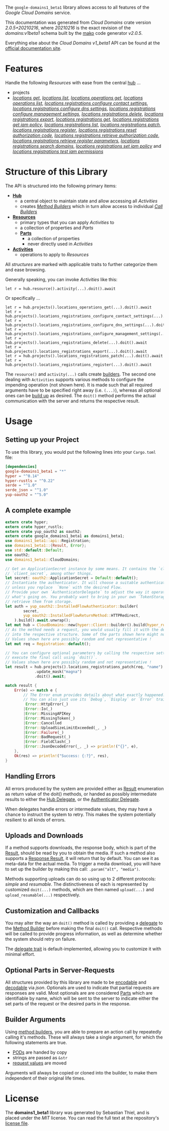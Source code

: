 <!---
DO NOT EDIT !
This file was generated automatically from 'src/mako/api/README.md.mako'
DO NOT EDIT !
-->
The `google-domains1_beta1` library allows access to all features of the *Google Cloud Domains* service.

This documentation was generated from *Cloud Domains* crate version *2.0.5+20210216*, where *20210216* is the exact revision of the *domains:v1beta1* schema built by the [mako](http://www.makotemplates.org/) code generator *v2.0.5*.

Everything else about the *Cloud Domains* *v1_beta1* API can be found at the
[official documentation site](https://cloud.google.com/domains/).
# Features

Handle the following *Resources* with ease from the central [hub](https://docs.rs/google-domains1_beta1/2.0.5+20210216/google_domains1_beta1/CloudDomains) ... 

* projects
 * [*locations get*](https://docs.rs/google-domains1_beta1/2.0.5+20210216/google_domains1_beta1/api::ProjectLocationGetCall), [*locations list*](https://docs.rs/google-domains1_beta1/2.0.5+20210216/google_domains1_beta1/api::ProjectLocationListCall), [*locations operations get*](https://docs.rs/google-domains1_beta1/2.0.5+20210216/google_domains1_beta1/api::ProjectLocationOperationGetCall), [*locations operations list*](https://docs.rs/google-domains1_beta1/2.0.5+20210216/google_domains1_beta1/api::ProjectLocationOperationListCall), [*locations registrations configure contact settings*](https://docs.rs/google-domains1_beta1/2.0.5+20210216/google_domains1_beta1/api::ProjectLocationRegistrationConfigureContactSettingCall), [*locations registrations configure dns settings*](https://docs.rs/google-domains1_beta1/2.0.5+20210216/google_domains1_beta1/api::ProjectLocationRegistrationConfigureDnsSettingCall), [*locations registrations configure management settings*](https://docs.rs/google-domains1_beta1/2.0.5+20210216/google_domains1_beta1/api::ProjectLocationRegistrationConfigureManagementSettingCall), [*locations registrations delete*](https://docs.rs/google-domains1_beta1/2.0.5+20210216/google_domains1_beta1/api::ProjectLocationRegistrationDeleteCall), [*locations registrations export*](https://docs.rs/google-domains1_beta1/2.0.5+20210216/google_domains1_beta1/api::ProjectLocationRegistrationExportCall), [*locations registrations get*](https://docs.rs/google-domains1_beta1/2.0.5+20210216/google_domains1_beta1/api::ProjectLocationRegistrationGetCall), [*locations registrations get iam policy*](https://docs.rs/google-domains1_beta1/2.0.5+20210216/google_domains1_beta1/api::ProjectLocationRegistrationGetIamPolicyCall), [*locations registrations list*](https://docs.rs/google-domains1_beta1/2.0.5+20210216/google_domains1_beta1/api::ProjectLocationRegistrationListCall), [*locations registrations patch*](https://docs.rs/google-domains1_beta1/2.0.5+20210216/google_domains1_beta1/api::ProjectLocationRegistrationPatchCall), [*locations registrations register*](https://docs.rs/google-domains1_beta1/2.0.5+20210216/google_domains1_beta1/api::ProjectLocationRegistrationRegisterCall), [*locations registrations reset authorization code*](https://docs.rs/google-domains1_beta1/2.0.5+20210216/google_domains1_beta1/api::ProjectLocationRegistrationResetAuthorizationCodeCall), [*locations registrations retrieve authorization code*](https://docs.rs/google-domains1_beta1/2.0.5+20210216/google_domains1_beta1/api::ProjectLocationRegistrationRetrieveAuthorizationCodeCall), [*locations registrations retrieve register parameters*](https://docs.rs/google-domains1_beta1/2.0.5+20210216/google_domains1_beta1/api::ProjectLocationRegistrationRetrieveRegisterParameterCall), [*locations registrations search domains*](https://docs.rs/google-domains1_beta1/2.0.5+20210216/google_domains1_beta1/api::ProjectLocationRegistrationSearchDomainCall), [*locations registrations set iam policy*](https://docs.rs/google-domains1_beta1/2.0.5+20210216/google_domains1_beta1/api::ProjectLocationRegistrationSetIamPolicyCall) and [*locations registrations test iam permissions*](https://docs.rs/google-domains1_beta1/2.0.5+20210216/google_domains1_beta1/api::ProjectLocationRegistrationTestIamPermissionCall)




# Structure of this Library

The API is structured into the following primary items:

* **[Hub](https://docs.rs/google-domains1_beta1/2.0.5+20210216/google_domains1_beta1/CloudDomains)**
    * a central object to maintain state and allow accessing all *Activities*
    * creates [*Method Builders*](https://docs.rs/google-domains1_beta1/2.0.5+20210216/google_domains1_beta1/client::MethodsBuilder) which in turn
      allow access to individual [*Call Builders*](https://docs.rs/google-domains1_beta1/2.0.5+20210216/google_domains1_beta1/client::CallBuilder)
* **[Resources](https://docs.rs/google-domains1_beta1/2.0.5+20210216/google_domains1_beta1/client::Resource)**
    * primary types that you can apply *Activities* to
    * a collection of properties and *Parts*
    * **[Parts](https://docs.rs/google-domains1_beta1/2.0.5+20210216/google_domains1_beta1/client::Part)**
        * a collection of properties
        * never directly used in *Activities*
* **[Activities](https://docs.rs/google-domains1_beta1/2.0.5+20210216/google_domains1_beta1/client::CallBuilder)**
    * operations to apply to *Resources*

All *structures* are marked with applicable traits to further categorize them and ease browsing.

Generally speaking, you can invoke *Activities* like this:

```Rust,ignore
let r = hub.resource().activity(...).doit().await
```

Or specifically ...

```ignore
let r = hub.projects().locations_operations_get(...).doit().await
let r = hub.projects().locations_registrations_configure_contact_settings(...).doit().await
let r = hub.projects().locations_registrations_configure_dns_settings(...).doit().await
let r = hub.projects().locations_registrations_configure_management_settings(...).doit().await
let r = hub.projects().locations_registrations_delete(...).doit().await
let r = hub.projects().locations_registrations_export(...).doit().await
let r = hub.projects().locations_registrations_patch(...).doit().await
let r = hub.projects().locations_registrations_register(...).doit().await
```

The `resource()` and `activity(...)` calls create [builders][builder-pattern]. The second one dealing with `Activities` 
supports various methods to configure the impending operation (not shown here). It is made such that all required arguments have to be 
specified right away (i.e. `(...)`), whereas all optional ones can be [build up][builder-pattern] as desired.
The `doit()` method performs the actual communication with the server and returns the respective result.

# Usage

## Setting up your Project

To use this library, you would put the following lines into your `Cargo.toml` file:

```toml
[dependencies]
google-domains1_beta1 = "*"
hyper = "^0.14"
hyper-rustls = "^0.22"
serde = "^1.0"
serde_json = "^1.0"
yup-oauth2 = "^5.0"
```

## A complete example

```Rust
extern crate hyper;
extern crate hyper_rustls;
extern crate yup_oauth2 as oauth2;
extern crate google_domains1_beta1 as domains1_beta1;
use domains1_beta1::api::Registration;
use domains1_beta1::{Result, Error};
use std::default::Default;
use oauth2;
use domains1_beta1::CloudDomains;

// Get an ApplicationSecret instance by some means. It contains the `client_id` and 
// `client_secret`, among other things.
let secret: oauth2::ApplicationSecret = Default::default();
// Instantiate the authenticator. It will choose a suitable authentication flow for you, 
// unless you replace  `None` with the desired Flow.
// Provide your own `AuthenticatorDelegate` to adjust the way it operates and get feedback about 
// what's going on. You probably want to bring in your own `TokenStorage` to persist tokens and
// retrieve them from storage.
let auth = yup_oauth2::InstalledFlowAuthenticator::builder(
        secret,
        yup_oauth2::InstalledFlowReturnMethod::HTTPRedirect,
    ).build().await.unwrap();
let mut hub = CloudDomains::new(hyper::Client::builder().build(hyper_rustls::HttpsConnector::with_native_roots()), auth);
// As the method needs a request, you would usually fill it with the desired information
// into the respective structure. Some of the parts shown here might not be applicable !
// Values shown here are possibly random and not representative !
let mut req = Registration::default();

// You can configure optional parameters by calling the respective setters at will, and
// execute the final call using `doit()`.
// Values shown here are possibly random and not representative !
let result = hub.projects().locations_registrations_patch(req, "name")
             .update_mask("magna")
             .doit().await;

match result {
    Err(e) => match e {
        // The Error enum provides details about what exactly happened.
        // You can also just use its `Debug`, `Display` or `Error` traits
         Error::HttpError(_)
        |Error::Io(_)
        |Error::MissingAPIKey
        |Error::MissingToken(_)
        |Error::Cancelled
        |Error::UploadSizeLimitExceeded(_, _)
        |Error::Failure(_)
        |Error::BadRequest(_)
        |Error::FieldClash(_)
        |Error::JsonDecodeError(_, _) => println!("{}", e),
    },
    Ok(res) => println!("Success: {:?}", res),
}

```
## Handling Errors

All errors produced by the system are provided either as [Result](https://docs.rs/google-domains1_beta1/2.0.5+20210216/google_domains1_beta1/client::Result) enumeration as return value of
the doit() methods, or handed as possibly intermediate results to either the 
[Hub Delegate](https://docs.rs/google-domains1_beta1/2.0.5+20210216/google_domains1_beta1/client::Delegate), or the [Authenticator Delegate](https://docs.rs/yup-oauth2/*/yup_oauth2/trait.AuthenticatorDelegate.html).

When delegates handle errors or intermediate values, they may have a chance to instruct the system to retry. This 
makes the system potentially resilient to all kinds of errors.

## Uploads and Downloads
If a method supports downloads, the response body, which is part of the [Result](https://docs.rs/google-domains1_beta1/2.0.5+20210216/google_domains1_beta1/client::Result), should be
read by you to obtain the media.
If such a method also supports a [Response Result](https://docs.rs/google-domains1_beta1/2.0.5+20210216/google_domains1_beta1/client::ResponseResult), it will return that by default.
You can see it as meta-data for the actual media. To trigger a media download, you will have to set up the builder by making
this call: `.param("alt", "media")`.

Methods supporting uploads can do so using up to 2 different protocols: 
*simple* and *resumable*. The distinctiveness of each is represented by customized 
`doit(...)` methods, which are then named `upload(...)` and `upload_resumable(...)` respectively.

## Customization and Callbacks

You may alter the way an `doit()` method is called by providing a [delegate](https://docs.rs/google-domains1_beta1/2.0.5+20210216/google_domains1_beta1/client::Delegate) to the 
[Method Builder](https://docs.rs/google-domains1_beta1/2.0.5+20210216/google_domains1_beta1/client::CallBuilder) before making the final `doit()` call. 
Respective methods will be called to provide progress information, as well as determine whether the system should 
retry on failure.

The [delegate trait](https://docs.rs/google-domains1_beta1/2.0.5+20210216/google_domains1_beta1/client::Delegate) is default-implemented, allowing you to customize it with minimal effort.

## Optional Parts in Server-Requests

All structures provided by this library are made to be [encodable](https://docs.rs/google-domains1_beta1/2.0.5+20210216/google_domains1_beta1/client::RequestValue) and 
[decodable](https://docs.rs/google-domains1_beta1/2.0.5+20210216/google_domains1_beta1/client::ResponseResult) via *json*. Optionals are used to indicate that partial requests are responses 
are valid.
Most optionals are are considered [Parts](https://docs.rs/google-domains1_beta1/2.0.5+20210216/google_domains1_beta1/client::Part) which are identifiable by name, which will be sent to 
the server to indicate either the set parts of the request or the desired parts in the response.

## Builder Arguments

Using [method builders](https://docs.rs/google-domains1_beta1/2.0.5+20210216/google_domains1_beta1/client::CallBuilder), you are able to prepare an action call by repeatedly calling it's methods.
These will always take a single argument, for which the following statements are true.

* [PODs][wiki-pod] are handed by copy
* strings are passed as `&str`
* [request values](https://docs.rs/google-domains1_beta1/2.0.5+20210216/google_domains1_beta1/client::RequestValue) are moved

Arguments will always be copied or cloned into the builder, to make them independent of their original life times.

[wiki-pod]: http://en.wikipedia.org/wiki/Plain_old_data_structure
[builder-pattern]: http://en.wikipedia.org/wiki/Builder_pattern
[google-go-api]: https://github.com/google/google-api-go-client

# License
The **domains1_beta1** library was generated by Sebastian Thiel, and is placed 
under the *MIT* license.
You can read the full text at the repository's [license file][repo-license].

[repo-license]: https://github.com/Byron/google-apis-rsblob/main/LICENSE.md
